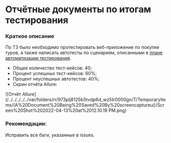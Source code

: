 # Отчётные документы по итогам тестирования

### Краткое описание

По ТЗ было необходимо протестировать веб-приложение по покупке туров, а также написать автотесты по сценариям, описанными в [плане автоматизации тестирования](docs/Plan.md).

* Общее количество тест-кейсов: 40;
* Процент успешных тест-кейсов: 60%;
* Процент неуспешных автотестов: 40%;
* Скрин отчёта Allure: 

![Отчёт Allure](/../../../../../var/folders/rr/973plj8125b5tvdp6d_wz5tr0000gn/T/TemporaryItems/(A%20Document%20Being%20Saved%20By%20screencaptureui)/Screen%20Shot%202022-04-13%20at%2012.10.19 PM.png)

### Рекомендации:

Исправить все баги, указанные в issues.